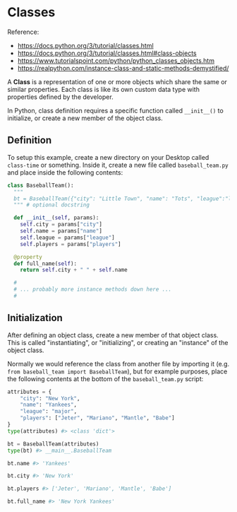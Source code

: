 # Classes

Reference:

  + https://docs.python.org/3/tutorial/classes.html
  + https://docs.python.org/3/tutorial/classes.html#class-objects
  + https://www.tutorialspoint.com/python/python_classes_objects.htm
  + https://realpython.com/instance-class-and-static-methods-demystified/

A **Class** is a representation of one or more objects which share the same or similar properties. Each class is like its own custom data type with properties defined by the developer.

In Python, class definition requires a specific function called `__init__()` to initialize, or create a new member of the object class.

## Definition

To setup this example, create a new directory on your Desktop called `class-time` or something. Inside it, create a new file called `baseball_team.py` and place inside the following contents:

```python
class BaseballTeam():
  """
  bt = BaseballTeam({"city": "Little Town", "name": "Tots", "league":"little", "players": ["JJ", "Zhang", "Margaret", "Ryan", "Joey"]})
  """ # optional docstring

  def __init__(self, params):
    self.city = params["city"]
    self.name = params["name"]
    self.league = params["league"]
    self.players = params["players"]

  @property
  def full_name(self):
    return self.city + " " + self.name

  #
  # ... probably more instance methods down here ...
  #

```

## Initialization

After defining an object class, create a new member of that object class. This is called "instantiating", or "initializing", or creating an "instance" of the object class.

Normally we would reference the class from another file by importing it (e.g. `from baseball_team import BaseballTeam`), but for example purposes, place the following contents at the bottom of the `baseball_team.py` script:

```python
attributes = {
    "city": "New York",
    "name": "Yankees",
    "league": "major",
    "players": ["Jeter", "Mariano", "Mantle", "Babe"]
}
type(attributes) #> <class 'dict'>

bt = BaseballTeam(attributes)
type(bt) #> __main__.BaseballTeam

bt.name #> 'Yankees'

bt.city #> 'New York'

bt.players #> ['Jeter', 'Mariano', 'Mantle', 'Babe']

bt.full_name #> 'New York Yankees'
```
